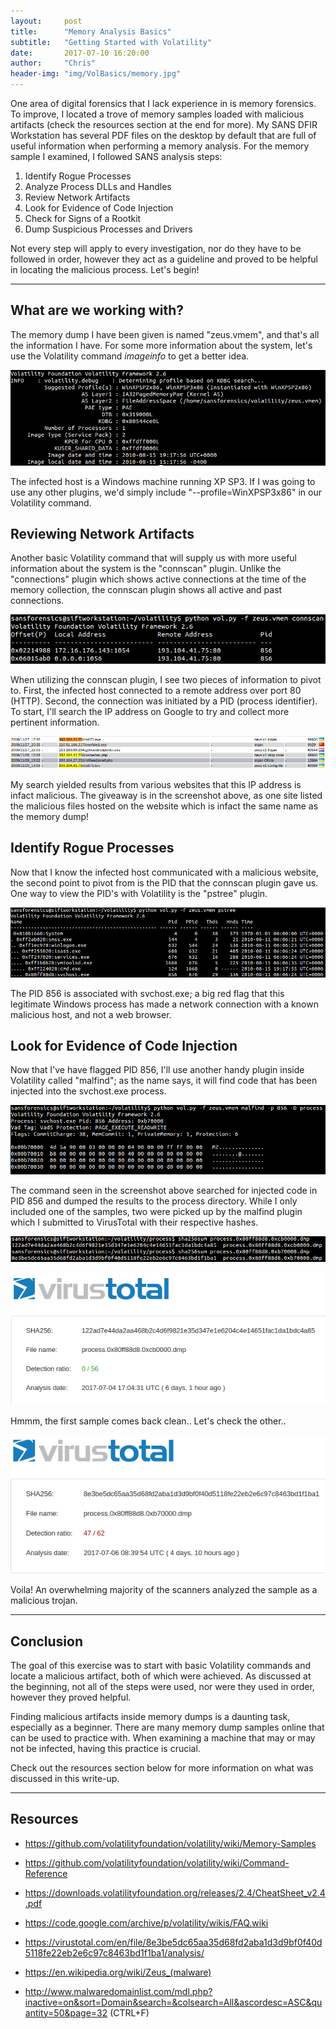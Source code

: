 ```yaml
---
layout:     post
title:      "Memory Analysis Basics"
subtitle:   "Getting Started with Volatility"
date:       2017-07-10 16:20:00
author:     "Chris"
header-img: "img/VolBasics/memory.jpg"
---
```


One area of digital forensics that I lack experience in is memory forensics. To improve, I located a trove of memory samples loaded with malicious artifacts (check the resources section at the end for more). My SANS DFIR Workstation has several PDF files on the desktop by default that are full of useful information when performing a memory analysis. For the memory sample I examined, I followed SANS analysis steps:

1. Identify Rogue Processes
2. Analyze Process DLLs and Handles
3. Review Network Artifacts
4. Look for Evidence of Code Injection
5. Check for Signs of a Rootkit
6. Dump Suspicious Processes and Drivers

Not every step will apply to every investigation, nor do they have to be followed in order, however they act as a guideline and proved to be helpful in locating the malicious process. Let's begin!

<hr>

<h2>What are we working with? </h2>

The memory dump I have been given is named "zeus.vmem", and that's all the information I have. For some more information about the system, let's use the Volatility command <i>imageinfo</i> to get a better idea.


![One](/img/VolBasics/imageinfo.PNG)

The infected host is a Windows machine running XP SP3. If I was going to use any other plugins, we'd simply include "--profile=WinXPSP3x86" in our Volatility command.

<h2>Reviewing Network Artifacts</h2>

Another basic Volatility command that will supply us with more useful information about the system is the "connscan" plugin. Unlike the "connections" plugin which shows active connections at the time of the memory collection, the connscan plugin shows all active and past connections. 

![Two](/img/VolBasics/connscan.PNG)


When utilizing the connscan plugin, I see two pieces of information to pivot to. First, the infected host connected to a remote address over port 80 (HTTP). Second, the connection was initiated by a PID (process identifier). To start, I'll search the IP address on Google to try and collect more pertinent information.

![Three](/img/VolBasics/domain.PNG)

My search yielded results from various websites that this IP address is infact malicious. The giveaway is in the screenshot above, as one site listed the malicious files hosted on the website which is infact the same name as the memory dump!

<h2>Identify Rogue Processes</h2>

Now that I know the infected host communicated with a malicious website, the second point to pivot from is the PID that the connscan plugin gave us. One way to view the PID's with Volatility is the "pstree" plugin. 

![Four](/img/VolBasics/pstree.PNG)

The PID 856 is associated with svchost.exe; a big red flag that this legitimate Windows process has made a network connection with a known malicious host, and not a web browser. 

<h2>Look for Evidence of Code Injection</h2>

Now that I've have flagged PID 856, I'll use another handy plugin inside Volatility called "malfind"; as the name says, it will find code that has been injected into the svchost.exe process.

![Five](/img/VolBasics/malfind.PNG)

The command seen in the screenshot above searched for injected code in PID 856 and dumped the results to the process directory. While I only included one of the samples, two were picked up by the malfind plugin which I submitted to VirusTotal with their respective hashes.

![Six](/img/VolBasics/sha.PNG)

![Seven](/img/VolBasics/vtone.PNG)

Hmmm, the first sample comes back clean.. Let's check the other..

![Eight](/img/VolBasics/vttwo.PNG)

Voila! An overwhelming majority of the scanners analyzed the sample as a malicious trojan. 

<hr>


<h2>Conclusion</h2>

The goal of this exercise was to start with basic Volatility commands and locate a malicious artifact, both of which were achieved. As discussed at the beginning, not all of the steps were used, nor were they used in order, however they proved helpful.

Finding malicious artifacts inside memory dumps is a daunting task, especially as a beginner. There are many memory dump samples online that can be used to practice with. When examining a machine that may or may not be infected, having this practice is crucial. 

Check out the resources section below for more information on what was discussed in this write-up.

<hr>

<h2>Resources</h2>

- https://github.com/volatilityfoundation/volatility/wiki/Memory-Samples
- https://github.com/volatilityfoundation/volatility/wiki/Command-Reference
- https://downloads.volatilityfoundation.org/releases/2.4/CheatSheet_v2.4.pdf
- https://code.google.com/archive/p/volatility/wikis/FAQ.wiki

- https://virustotal.com/en/file/8e3be5dc65aa35d68fd2aba1d3d9bf0f40d5118fe22eb2e6c97c8463bd1f1ba1/analysis/
- https://en.wikipedia.org/wiki/Zeus_(malware)
- http://www.malwaredomainlist.com/mdl.php?inactive=on&sort=Domain&search=&colsearch=All&ascordesc=ASC&quantity=50&page=32 (CTRL+F)



